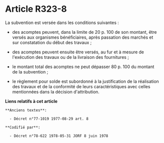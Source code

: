 # Article R323-8

La subvention est versée dans les conditions suivantes :

- des acomptes peuvent, dans la limite de 20 p. 100 de son montant, être versés aux organismes bénéficiaires, après passation
des marchés et sur constatation du début des travaux ;

- des acomptes peuvent ensuite être versés, au fur et à mesure de l'exécution des travaux ou de la livraison des
fournitures ;

- le montant total des acomptes ne peut dépasser 80 p. 100 du montant de la subvention ;

- le règlement pour solde est subordonné à la justification de la réalisation des travaux et de la conformité de leurs
caractéristiques avec celles mentionnées dans la décision d'attribution.

**Liens relatifs à cet article**

	**Anciens textes**:

	  - Décret n°77-1019 1977-08-29 art. 8

	**Codifié par**:

	  - Décret n°78-622 1978-05-31 JORF 8 juin 1978
